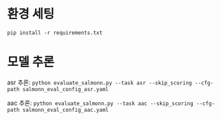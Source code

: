 # 환경 세팅
`pip install -r requirements.txt`



# 모델 추론
asr 추론: `python evaluate_salmonn.py --task asr --skip_scoring --cfg-path salmonn_eval_config_asr.yaml`

aac 추론: `python evaluate_salmonn.py --task aac --skip_scoring --cfg-path salmonn_eval_config_aac.yaml`
